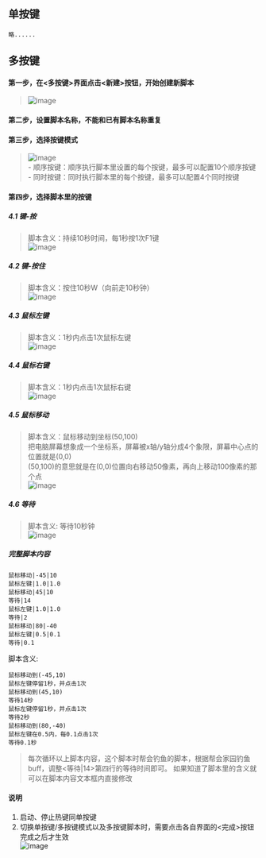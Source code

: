 ## 单按键
    略......
## 多按键
#### 第一步，在<多按键>界面点击<新建>按钮，开始创建新脚本  
>![image](https://user-images.githubusercontent.com/43092492/168429772-e8c9f310-4911-466e-89e0-37ce889703d9.png)  
#### 第二步，设置脚本名称，不能和已有脚本名称重复  
#### 第三步，选择按键模式  
>![image](https://user-images.githubusercontent.com/43092492/168429877-df7233a5-b946-4e1f-982f-96f1bcd76663.png)  
    - 顺序按键：顺序执行脚本里设置的每个按键，最多可以配置10个顺序按键  
    - 同时按键：同时执行脚本里的每个按键，最多可以配置4个同时按键  
#### 第四步，选择脚本里的按键
##### 4.1 键-按  
>脚本含义：持续10秒时间，每1秒按1次F1键  
>![image](https://user-images.githubusercontent.com/43092492/168430197-30218495-26d1-4e90-9652-6b1ea72fa039.png)  
##### 4.2 键-按住  
>脚本含义：按住10秒W（向前走10秒钟）   
>![image](https://user-images.githubusercontent.com/43092492/168430344-51181f30-b732-4572-bc9d-53a7e893dd93.png)  
##### 4.3 鼠标左键  
>脚本含义：1秒内点击1次鼠标左键  
>![image](https://user-images.githubusercontent.com/43092492/168430382-edd2ce9a-d778-4985-8a7c-44891585bc2e.png)  
##### 4.4 鼠标右键
>脚本含义：1秒内点击1次鼠标右键  
>![image](https://user-images.githubusercontent.com/43092492/168430412-13def859-783c-4cdf-b481-ce909d9b78fa.png)  
##### 4.5 鼠标移动
>脚本含义：鼠标移动到坐标(50,100)  
>把电脑屏幕想象成一个坐标系，屏幕被x轴/y轴分成4个象限，屏幕中心点的位置就是(0,0)  
>(50,100)的意思就是在(0,0)位置向右移动50像素，再向上移动100像素的那个点  
>![image](https://user-images.githubusercontent.com/43092492/168430449-8746b132-7934-459d-b020-4714d3e75156.png)  
##### 4.6 等待
>脚本含义: 等待10秒钟  
>![image](https://user-images.githubusercontent.com/43092492/168430716-940fe025-d2a3-49fe-9244-981764fb795d.png)
##### 完整脚本内容
```
鼠标移动|-45|10
鼠标左键|1.0|1.0
鼠标移动|45|10
等待|14
鼠标左键|1.0|1.0
等待|2
鼠标移动|80|-40
鼠标左键|0.5|0.1
等待|0.1
```
脚本含义:
```
鼠标移动到(-45,10)
鼠标左键停留1秒，并点击1次
鼠标移动到(45,10)
等待14秒
鼠标左键停留1秒，并点击1次
等待2秒
鼠标移动到(80,-40)
鼠标左键在0.5内，每0.1点击1次
等待0.1秒
```
>每次循环以上脚本内容，这个脚本时帮会钓鱼的脚本，根据帮会家园钓鱼buff，调整<等待|14>第四行的等待时间即可。
>如果知道了脚本里的含义就可以在脚本内容文本框内直接修改  

#### 说明
1. 启动、停止热键同单按键
2. 切换单按键/多按键模式以及多按键脚本时，需要点击各自界面的<完成>按钮完成之后才生效  
![image](https://user-images.githubusercontent.com/43092492/168429551-99839f87-b4e1-4f6a-9528-7ecc3bd6a177.png)



